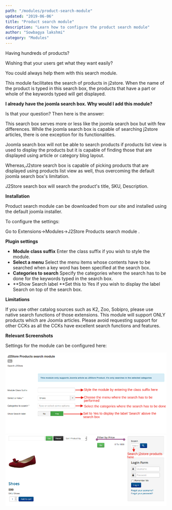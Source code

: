```yaml
---
path: "/modules/product-search-module"
updated: "2019-06-06"
title: "Product search module"
description: "Learn how to configure the product search module"
author: "Sowbagya lakshmi"
category: "Modules"
---
```


Having hundreds of products?

Wishing that your users get what they want easily?

You could always help them with this search module.

This module facilitates the search of products in j2store. When the name of the product is typed in this search box, the products that have a part or whole of the keywords typed will get displayed.

**I already have the joomla search box. Why would I add this module?**

Is that your question? Then here is the answer:

This search box serves more or less like the joomla search box but with few differences. While the joomla search box is capable of searching j2store articles, there is one exception for its functionalities.

Joomla search box will not be able to search products if products list view is used to display the products but it is capable of finding those that are displayed using article or category blog layout.

Whereas,J2store search box is capable of picking products that are displayed using products list view as well, thus overcoming the default joomla search box's limitation.

J2Store search box will search the product's title, SKU, Description.

**Installation**

Product search module can be downloaded from our site and installed using the default joomla installer.

To configure the settings:

Go to Extensions->Modules->J2Store Products search module .

**Plugin settings**

- **Module class suffix** Enter the class suffix if you wish to style the module.
- **Select a menu** Select the menu items whose contents have to be searched when a key word has been specified at the search box.
- **Categories to search** Specify the categories where the search has to be done for the keywords typed in the search box.
- **Show Search label **Set this to Yes if you wish to display the label Search on top of the search box.

**Limitations**

If you use other catalog sources such as K2, Zoo, Sobipro, please use native search functions of those extensions. This module will support ONLY products which are Joomla articles. Please avoid requesting support for other CCKs as all the CCKs have excellent search functions and features.

**Relevant Screenshots**

Settings for the module can be configured here:

![Product search module backend settings](https://raw.githubusercontent.com/j2store/doc-images/master/modules/product-search-module/mod_productsearchback.png)
![Product search module frontend](https://raw.githubusercontent.com/j2store/doc-images/master/modules/product-search-module/mod_productsearchfront.png)
